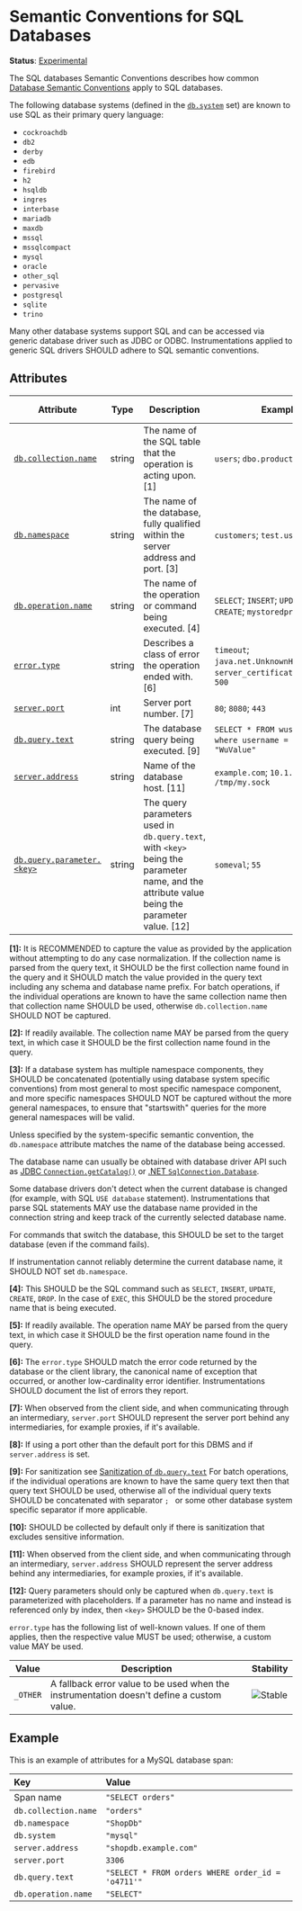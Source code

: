 <!--- Hugo front matter used to generate the website version of this page:
linkTitle: SQL
--->

# Semantic Conventions for SQL Databases

**Status**: [Experimental][DocumentStatus]

The SQL databases Semantic Conventions describes how common [Database Semantic Conventions](database-spans.md) apply to SQL databases.

The following database systems (defined in the [`db.system`](./database-spans.md#notes-and-well-known-identifiers-for-dbsystem) set) are known to use SQL as their primary query language:

- `cockroachdb`
- `db2`
- `derby`
- `edb`
- `firebird`
- `h2`
- `hsqldb`
- `ingres`
- `interbase`
- `mariadb`
- `maxdb`
- `mssql`
- `mssqlcompact`
- `mysql`
- `oracle`
- `other_sql`
- `pervasive`
- `postgresql`
- `sqlite`
- `trino`

Many other database systems support SQL and can be accessed via generic database driver such as JDBC or ODBC.
Instrumentations applied to generic SQL drivers SHOULD adhere to SQL semantic conventions.

## Attributes

<!-- semconv db.sql(full) -->
<!-- NOTE: THIS TEXT IS AUTOGENERATED. DO NOT EDIT BY HAND. -->
<!-- see templates/registry/markdown/snippet.md.j2 -->
<!-- prettier-ignore-start -->
<!-- markdownlint-capture -->
<!-- markdownlint-disable -->

| Attribute  | Type | Description  | Examples  | [Requirement Level](https://opentelemetry.io/docs/specs/semconv/general/attribute-requirement-level/) | Stability |
|---|---|---|---|---|---|
| [`db.collection.name`](/docs/attributes-registry/db.md) | string | The name of the SQL table that the operation is acting upon. [1] | `users`; `dbo.products` | `Conditionally Required` [2] | ![Experimental](https://img.shields.io/badge/-experimental-blue) |
| [`db.namespace`](/docs/attributes-registry/db.md) | string | The name of the database, fully qualified within the server address and port. [3] | `customers`; `test.users` | `Conditionally Required` If available. | ![Experimental](https://img.shields.io/badge/-experimental-blue) |
| [`db.operation.name`](/docs/attributes-registry/db.md) | string | The name of the operation or command being executed. [4] | `SELECT`; `INSERT`; `UPDATE`; `DELETE`; `CREATE`; `mystoredproc` | `Conditionally Required` [5] | ![Experimental](https://img.shields.io/badge/-experimental-blue) |
| [`error.type`](/docs/attributes-registry/error.md) | string | Describes a class of error the operation ended with. [6] | `timeout`; `java.net.UnknownHostException`; `server_certificate_invalid`; `500` | `Conditionally Required` If and only if the operation failed. | ![Stable](https://img.shields.io/badge/-stable-lightgreen) |
| [`server.port`](/docs/attributes-registry/server.md) | int | Server port number. [7] | `80`; `8080`; `443` | `Conditionally Required` [8] | ![Stable](https://img.shields.io/badge/-stable-lightgreen) |
| [`db.query.text`](/docs/attributes-registry/db.md) | string | The database query being executed. [9] | `SELECT * FROM wuser_table where username = ?`; `SET mykey "WuValue"` | `Recommended` [10] | ![Experimental](https://img.shields.io/badge/-experimental-blue) |
| [`server.address`](/docs/attributes-registry/server.md) | string | Name of the database host. [11] | `example.com`; `10.1.2.80`; `/tmp/my.sock` | `Recommended` | ![Stable](https://img.shields.io/badge/-stable-lightgreen) |
| [`db.query.parameter.<key>`](/docs/attributes-registry/db.md) | string | The query parameters used in `db.query.text`, with `<key>` being the parameter name, and the attribute value being the parameter value. [12] | `someval`; `55` | `Opt-In` | ![Experimental](https://img.shields.io/badge/-experimental-blue) |

**[1]:** It is RECOMMENDED to capture the value as provided by the application without attempting to do any case normalization.
If the collection name is parsed from the query text, it SHOULD be the first collection name found in the query and it SHOULD match the value provided in the query text including any schema and database name prefix.
For batch operations, if the individual operations are known to have the same collection name then that collection name SHOULD be used, otherwise `db.collection.name` SHOULD NOT be captured.

**[2]:** If readily available. The collection name MAY be parsed from the query text, in which case it SHOULD be the first collection name found in the query.

**[3]:** If a database system has multiple namespace components, they SHOULD be concatenated
(potentially using database system specific conventions) from most general to most
specific namespace component, and more specific namespaces SHOULD NOT be captured without
the more general namespaces, to ensure that "startswith" queries for the more general namespaces will be valid.

Unless specified by the system-specific semantic convention, the `db.namespace` attribute matches
the name of the database being accessed.

The database name can usually be obtained with database driver API such as
[JDBC `Connection.getCatalog()`](https://docs.oracle.com/javase/8/docs/api/java/sql/Connection.html#getCatalog--)
or [.NET `SqlConnection.Database`](https://learn.microsoft.com/dotnet/api/system.data.sqlclient.sqlconnection.database).

Some database drivers don't detect when the current database is changed (for example, with SQL `USE database` statement).
Instrumentations that parse SQL statements MAY use the database name provided
in the connection string and keep track of the currently selected database name.

For commands that switch the database, this SHOULD be set to the target database (even if the command fails).

If instrumentation cannot reliably determine the current database name, it SHOULD NOT set `db.namespace`.

**[4]:** This SHOULD be the SQL command such as `SELECT`, `INSERT`, `UPDATE`, `CREATE`, `DROP`.
In the case of `EXEC`, this SHOULD be the stored procedure name that is being executed.

**[5]:** If readily available. The operation name MAY be parsed from the query text, in which case it SHOULD be the first operation name found in the query.

**[6]:** The `error.type` SHOULD match the error code returned by the database or the client library, the canonical name of exception that occurred, or another low-cardinality error identifier. Instrumentations SHOULD document the list of errors they report.

**[7]:** When observed from the client side, and when communicating through an intermediary, `server.port` SHOULD represent the server port behind any intermediaries, for example proxies, if it's available.

**[8]:** If using a port other than the default port for this DBMS and if `server.address` is set.

**[9]:** For sanitization see [Sanitization of `db.query.text`](../../docs/database/database-spans.md#sanitization-of-dbquerytext)
For batch operations, if the individual operations are known to have the same query text then that query text SHOULD be used, otherwise all of the individual query texts SHOULD be concatenated with separator `; ` or some other database system specific separator if more applicable.

**[10]:** SHOULD be collected by default only if there is sanitization that excludes sensitive information.

**[11]:** When observed from the client side, and when communicating through an intermediary, `server.address` SHOULD represent the server address behind any intermediaries, for example proxies, if it's available.

**[12]:** Query parameters should only be captured when `db.query.text` is parameterized with placeholders.
If a parameter has no name and instead is referenced only by index, then `<key>` SHOULD be the 0-based index.



`error.type` has the following list of well-known values. If one of them applies, then the respective value MUST be used; otherwise, a custom value MAY be used.

| Value  | Description | Stability |
|---|---|---|
| `_OTHER` | A fallback error value to be used when the instrumentation doesn't define a custom value. | ![Stable](https://img.shields.io/badge/-stable-lightgreen) |



<!-- markdownlint-restore -->
<!-- prettier-ignore-end -->
<!-- END AUTOGENERATED TEXT -->
<!-- endsemconv -->

## Example

This is an example of attributes for a MySQL database span:

| Key                    | Value |
|:-----------------------| :----------------------------------------------------------- |
| Span name              | `"SELECT orders"` |
| `db.collection.name`   | `"orders"` |
| `db.namespace`         | `"ShopDb"` |
| `db.system`            | `"mysql"` |
| `server.address`       | `"shopdb.example.com"` |
| `server.port`          | `3306` |
| `db.query.text`        | `"SELECT * FROM orders WHERE order_id = 'o4711'"` |
| `db.operation.name`    | `"SELECT"` |

[DocumentStatus]: https://opentelemetry.io/docs/specs/otel/document-status
